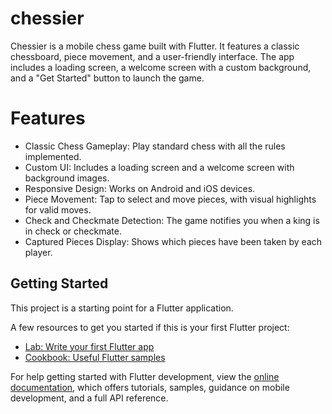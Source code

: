 # chessier

Chessier is a mobile chess game built with Flutter. It features a classic chessboard, piece movement, and a user-friendly interface. The app includes a loading screen, a welcome screen with a custom background, and a "Get Started" button to launch the game.

# Features
- Classic Chess Gameplay: Play standard chess with all the rules implemented.
- Custom UI: Includes a loading screen and a welcome screen with background images.
- Responsive Design: Works on Android and iOS devices.
- Piece Movement: Tap to select and move pieces, with visual highlights for valid moves.
- Check and Checkmate Detection: The game notifies you when a king is in check or checkmate.
- Captured Pieces Display: Shows which pieces have been taken by each player.

## Getting Started

This project is a starting point for a Flutter application.

A few resources to get you started if this is your first Flutter project:

- [Lab: Write your first Flutter app](https://docs.flutter.dev/get-started/codelab)
- [Cookbook: Useful Flutter samples](https://docs.flutter.dev/cookbook)

For help getting started with Flutter development, view the
[online documentation](https://docs.flutter.dev/), which offers tutorials,
samples, guidance on mobile development, and a full API reference.
